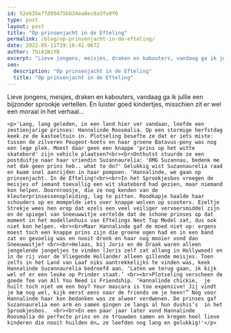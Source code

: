 ```yaml
---
id: 52e635e7fd99475b834ea8ec8a3fa9f0
type: post
layout: post
title: "Op prinsenjacht in de Efteling"
permalink: /blog/op-prinsenjacht-in-de-efteling/
date: 2022-05-11T19:16:41.067Z
author: 7biA1WiYB
excerpt: "Lieve jongens, meisjes, draken en kabouters, vandaag ga ik jullie een bijzonder sprookje vertellen. En luister goed kindertjes, misschien zit er wel een moraal in het verhaal...   "
seo:
  description: "Op prinsenjacht in de Efteling"
  title: "Op prinsenjacht in de Efteling"
---
```

Lieve jongens, meisjes, draken en kabouters, vandaag ga ik jullie een bijzonder sprookje vertellen. En luister goed kindertjes, misschien zit er wel een moraal in het verhaal...   

    <p>'Lang, lang geleden, in een land hier ver vandaan, leefde een zestienjarige prinses: Hannalinde Roosmalia. Op een stormige herfstdag keek ze de kasteeltuin in. Plotseling besefte ze dat er iets miste: tussen de zilveren Peugeot-koets en haar groene Batavus-pony was nog een lege plek. Moest daar geen een knappe 'prins op het witte skatebord' zijn vehicle plaatsen?<br><br>Onthutst stuurde ze een postduifje naar haar vriendin Suzannaurelia: 'OMG Suzannau, bedenk me net dak geen prins heb.. what to do?' Gelukkig wist Suzannaurelia raad en kwam snel aanrijden in haar pompoen. ‘Hannalinde, we gaan op prinsenjacht. In de Efteling!<br><br>In het Sprookjesbos vroegen de meisjes of iemand toevallig een wit skatebord had gezien, maar niemand kon helpen. Doornroosje, die ze nog kenden van de kleuterprinsessenopleiding, lag te pitten. Roodkapje haalde haar schouders op en mompelde iets over knappe wolven op scooters. Ezeltje Strekje wees hen erop dat ezels een veel veiliger vervoersmiddel zijn en de spiegel van Sneeuwwitje vertelde dat de schone prinses op dat moment in het modellenhuis van Eftelings Next Top Model zat, dus ook niet kon helpen. <br><br>Maar Hannalinde gaf de moed niet op: ergens moest toch een knappe prins zijn die groene ogen had en in een band zat en gevoelig was en nooit dronk en haar nog mooier vond dan Sneeuwwitje? <br><br>Helaas, bij Joris en de Draak waren alleen jengelende jongetjes te vinden (Joris zelf zat allang in Hollywood) en in de rij voor de Vliegende Hollander alleen gillende meisjes. Toen zelfs in het Land van Laaf niks aantrekkelijks te vinden was, keek Hannalinde Suzannaurelia bedroefd aan. ‘Laten we terug gaan, ik kijk wel of er een leuke op Prinder staat.’ <br><br>Plotseling verscheen de goede fee van All You Need is Friendship. ‘Hannalinde chickie,  je huilt toch niet om een boy? Your mascara is too expensive! Jij vindt je bæ nog wel, kijk eerst eens naar de friends om je heen!” Nog voor Hannalinde haar kon bedanken was ze alweer verdwenen. De prinses gaf Suzannaurelia een arm en samen gingen ze langs al hun dushis’s  in het Sprookjesbos.  <br><br>En een paar jaar later vond Hannalinde Roosmalia dé perfecte prins en ze trouwden samen en kregen heel lieve kinderen die nooit huilden én… ze leefden nog lang en gelukkig!'</p>  
